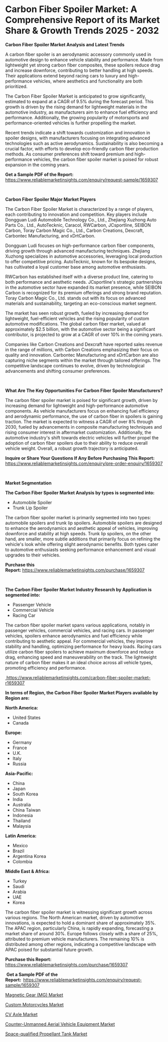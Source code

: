 <p><h1>Carbon Fiber Spoiler Market: A Comprehensive Report of its Market Share & Growth Trends 2025 - 2032</h1></p><p><strong>Carbon Fiber Spoiler Market Analysis and Latest Trends</strong></p>
<p><p>A carbon fiber spoiler is an aerodynamic accessory commonly used in automotive design to enhance vehicle stability and performance. Made from lightweight yet strong carbon fiber composites, these spoilers reduce drag and increase downforce, contributing to better handling at high speeds. Their applications extend beyond racing cars to luxury and high-performance vehicles, where aesthetics and functionality are both prioritized.</p><p>The Carbon Fiber Spoiler Market is anticipated to grow significantly, estimated to expand at a CAGR of 9.5% during the forecast period. This growth is driven by the rising demand for lightweight materials in the automotive industry, as manufacturers aim to enhance fuel efficiency and performance. Additionally, the growing popularity of motorsports and performance-oriented vehicles is further propelling the market. </p><p>Recent trends indicate a shift towards customization and innovation in spoiler designs, with manufacturers focusing on integrating advanced technologies such as active aerodynamics. Sustainability is also becoming a crucial factor, with efforts to develop eco-friendly carbon fiber production methods. As consumer preferences shift toward premium and high-performance vehicles, the carbon fiber spoiler market is poised for robust expansion in the coming years.</p></p>
<p><strong>Get a Sample PDF of the Report:&nbsp;</strong> <a href="https://www.reliablemarketinsights.com/enquiry/request-sample/1659307?utm_campaign=2241&utm_medium=2&utm_source=Github&utm_content=ia&utm_term=30032025&utm_id=carbon-fiber-spoiler">https://www.reliablemarketinsights.com/enquiry/request-sample/1659307</a></p>
<p>&nbsp;</p>
<p><strong>Carbon Fiber Spoiler Major Market Players</strong></p>
<p><p>The Carbon Fiber Spoiler Market is characterized by a range of players, each contributing to innovation and competition. Key players include Dongguan Ludi Automobile Technology Co., Ltd., Zhejiang Xuzhong Auto Parts Co., Ltd., AutoTecknic, Caracol, RWCarbon, JCsportline, SEIBON Carbon, Toray Carbon Magic Co., Ltd., Carbon Creations, Dexcraft, Carbontec Manufacturing, and xDrtCarbon. </p><p>Dongguan Ludi focuses on high-performance carbon fiber components, driving growth through advanced manufacturing techniques. Zhejiang Xuzhong specializes in automotive accessories, leveraging local production to offer competitive pricing. AutoTecknic, known for its bespoke designs, has cultivated a loyal customer base among automotive enthusiasts.</p><p>RWCarbon has established itself with a diverse product line, catering to both performance and aesthetic needs. JCsportline's strategic partnerships in the automotive sector have expanded its market presence, while SEIBON Carbon is recognized for its premium offerings and strong brand reputation. Toray Carbon Magic Co., Ltd. stands out with its focus on advanced materials and sustainability, targeting an eco-conscious market segment.</p><p>The market has seen robust growth, fueled by increasing demand for lightweight, fuel-efficient vehicles and the rising popularity of custom automotive modifications. The global carbon fiber market, valued at approximately $2.5 billion, with the automotive sector being a significant contributor, is projected to grow at a CAGR of over 10% in the coming years. </p><p>Companies like Carbon Creations and Dexcraft have reported sales revenue in the range of millions, with Carbon Creations emphasizing their focus on quality and innovation. Carbontec Manufacturing and xDrtCarbon are also capturing niche segments within the market through tailored offerings. The competitive landscape continues to evolve, driven by technological advancements and shifting consumer preferences.</p></p>
<p>&nbsp;</p>
<p><strong>What Are The Key Opportunities For Carbon Fiber Spoiler Manufacturers?</strong></p>
<p><p>The carbon fiber spoiler market is poised for significant growth, driven by increasing demand for lightweight and high-performance automotive components. As vehicle manufacturers focus on enhancing fuel efficiency and aerodynamic performance, the use of carbon fiber in spoilers is gaining traction. The market is expected to witness a CAGR of over 8% through 2030, fueled by advancements in composite manufacturing techniques and rising consumer interest in aftermarket customization. Additionally, the automotive industry's shift towards electric vehicles will further propel the adoption of carbon fiber spoilers due to their ability to reduce overall vehicle weight. Overall, a robust growth trajectory is anticipated.</p></p>
<p><strong>Inquire or Share Your Questions If Any Before Purchasing This Report:</strong> <a href="https://www.reliablemarketinsights.com/enquiry/pre-order-enquiry/1659307?utm_campaign=2241&utm_medium=2&utm_source=Github&utm_content=ia&utm_term=30032025&utm_id=carbon-fiber-spoiler">https://www.reliablemarketinsights.com/enquiry/pre-order-enquiry/1659307</a></p>
<p>&nbsp;</p>
<p><strong>Market Segmentation</strong></p>
<p><strong>The Carbon Fiber Spoiler Market Analysis by types is segmented into:</strong></p>
<p><ul><li>Automobile Spoiler</li><li>Trunk Lip Spoiler</li></ul></p>
<p><p>The carbon fiber spoiler market is primarily segmented into two types: automobile spoilers and trunk lip spoilers. Automobile spoilers are designed to enhance the aerodynamics and aesthetic appeal of vehicles, improving downforce and stability at high speeds. Trunk lip spoilers, on the other hand, are smaller, more subtle additions that primarily focus on refining the vehicle's look while offering slight aerodynamic benefits. Both types cater to automotive enthusiasts seeking performance enhancement and visual upgrades to their vehicles.</p></p>
<p><strong>Purchase this Report:&nbsp;</strong><a href="https://www.reliablemarketinsights.com/purchase/1659307?utm_campaign=2241&utm_medium=2&utm_source=Github&utm_content=ia&utm_term=30032025&utm_id=carbon-fiber-spoiler">https://www.reliablemarketinsights.com/purchase/1659307</a></p>
<p>&nbsp;</p>
<p><strong>The Carbon Fiber Spoiler Market Industry Research by Application is segmented into:</strong></p>
<p><ul><li>Passenger Vehicle</li><li>Commercial Vehicle</li><li>Racing Car</li></ul></p>
<p><p>The carbon fiber spoiler market spans various applications, notably in passenger vehicles, commercial vehicles, and racing cars. In passenger vehicles, spoilers enhance aerodynamics and fuel efficiency while contributing to aesthetic appeal. For commercial vehicles, they improve stability and handling, optimizing performance for heavy loads. Racing cars utilize carbon fiber spoilers to achieve maximum downforce and reduce drag, enhancing speed and maneuverability on the track. The lightweight nature of carbon fiber makes it an ideal choice across all vehicle types, promoting efficiency and performance.</p></p>
<p><a href="https://www.reliablemarketinsights.com/carbon-fiber-spoiler-market-r1659307?utm_campaign=2241&utm_medium=2&utm_source=Github&utm_content=ia&utm_term=30032025&utm_id=carbon-fiber-spoiler">&nbsp;https://www.reliablemarketinsights.com/carbon-fiber-spoiler-market-r1659307</a></p>
<p><strong>In terms of Region, the Carbon Fiber Spoiler Market Players available by Region are:</strong></p>
<p>
    <p> <strong> North America: </strong>
        <ul>
            <li>United States</li>
            <li>Canada</li>
        </ul>
        </p> 
    <p> <strong> Europe: </strong>
        <ul>
            <li>Germany</li>
            <li>France</li>
            <li>U.K.</li>
            <li>Italy</li>
            <li>Russia</li>
        </ul>
        </p> 
    <p> <strong> Asia-Pacific: </strong>
        <ul>
            <li>China</li>
            <li>Japan</li>
            <li>South Korea</li>
            <li>India</li>
            <li>Australia</li>
            <li>China Taiwan</li>
            <li>Indonesia</li>
            <li>Thailand</li>
            <li>Malaysia</li>
        </ul>
        </p> 
    <p> <strong> Latin America: </strong>
        <ul>
            <li>Mexico</li>
            <li>Brazil</li>
            <li>Argentina Korea</li>
            <li>Colombia</li>
        </ul>
        </p> 
    <p> <strong> Middle East & Africa: </strong>
        <ul>
            <li>Turkey</li>
            <li>Saudi</li>
            <li>Arabia</li>
            <li>UAE</li>
            <li>Korea</li>
        </ul>
    </p>
    </p>
<p><p>The carbon fiber spoiler market is witnessing significant growth across various regions. The North American market, driven by automotive innovations, is expected to hold a dominant share of approximately 35%. The APAC region, particularly China, is rapidly expanding, forecasting a market share of around 30%. Europe follows closely with a share of 25%, attributed to premium vehicle manufacturers. The remaining 10% is distributed among other regions, indicating a competitive landscape with APAC poised for substantial future growth.</p></p>
<p><strong>Purchase this Report: </strong><a href="https://www.reliablemarketinsights.com/purchase/1659307?utm_campaign=2241&utm_medium=2&utm_source=Github&utm_content=ia&utm_term=30032025&utm_id=carbon-fiber-spoiler">https://www.reliablemarketinsights.com/purchase/1659307</a></p>
<p>&nbsp;<strong>Get a Sample PDF of the Report:&nbsp;&nbsp;</strong><a href="https://www.reliablemarketinsights.com/enquiry/request-sample/1659307?utm_campaign=2241&utm_medium=2&utm_source=Github&utm_content=ia&utm_term=30032025&utm_id=carbon-fiber-spoiler">https://www.reliablemarketinsights.com/enquiry/request-sample/1659307</a></p>
<p><strong></strong></p>
<p><p><a href="https://www.linkedin.com/pulse/thorough-analysis-magnetic-gear-mg-market-withits-anticipated-hai1f?utm_campaign=2241&utm_medium=2&utm_source=Github&utm_content=ia&utm_term=30032025&utm_id=carbon-fiber-spoiler">Magnetic Gear (MG) Market</a></p><p><a href="https://github.com/stvnpukaj10/Market-Research-Report-List-1/blob/main/custom-motorcycles-market.md?utm_campaign=2241&utm_medium=2&utm_source=Github&utm_content=ia&utm_term=30032025&utm_id=carbon-fiber-spoiler">Custom Motorcycles Market</a></p><p><a href="https://github.com/bordzjisela/Market-Research-Report-List-1/blob/main/cv-axle-market.md?utm_campaign=2241&utm_medium=2&utm_source=Github&utm_content=ia&utm_term=30032025&utm_id=carbon-fiber-spoiler">CV Axle Market</a></p><p><a href="https://www.linkedin.com/pulse/counter-unmanned-aerial-vehicle-equipment-market-overview-regional-hz3rf?utm_campaign=2241&utm_medium=2&utm_source=Github&utm_content=ia&utm_term=30032025&utm_id=carbon-fiber-spoiler">Counter-Unmanned Aerial Vehicle Equipment Market</a></p><p><a href="https://www.linkedin.com/pulse/space-qualified-propellant-tank-market-share-analysis-zu50f?utm_campaign=2241&utm_medium=2&utm_source=Github&utm_content=ia&utm_term=30032025&utm_id=carbon-fiber-spoiler">Space-qualified Propellant Tank Market</a></p></p>